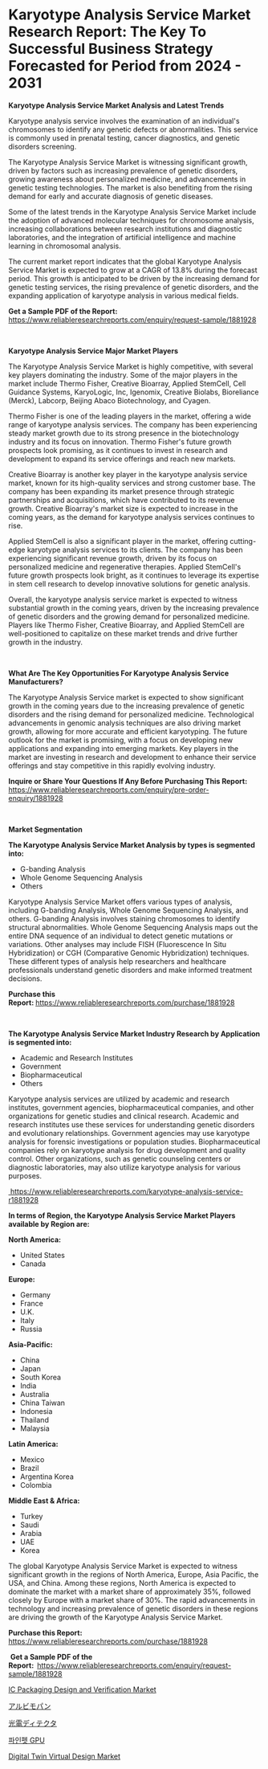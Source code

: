 <p><h1>Karyotype Analysis Service Market Research Report: The Key To Successful Business Strategy Forecasted for Period from 2024 - 2031</h1></p><p><strong>Karyotype Analysis Service Market Analysis and Latest Trends</strong></p>
<p><p>Karyotype analysis service involves the examination of an individual's chromosomes to identify any genetic defects or abnormalities. This service is commonly used in prenatal testing, cancer diagnostics, and genetic disorders screening.</p><p>The Karyotype Analysis Service Market is witnessing significant growth, driven by factors such as increasing prevalence of genetic disorders, growing awareness about personalized medicine, and advancements in genetic testing technologies. The market is also benefiting from the rising demand for early and accurate diagnosis of genetic diseases.</p><p>Some of the latest trends in the Karyotype Analysis Service Market include the adoption of advanced molecular techniques for chromosome analysis, increasing collaborations between research institutions and diagnostic laboratories, and the integration of artificial intelligence and machine learning in chromosomal analysis.</p><p>The current market report indicates that the global Karyotype Analysis Service Market is expected to grow at a CAGR of 13.8% during the forecast period. This growth is anticipated to be driven by the increasing demand for genetic testing services, the rising prevalence of genetic disorders, and the expanding application of karyotype analysis in various medical fields.</p></p>
<p><strong>Get a Sample PDF of the Report:&nbsp;</strong> <a href="https://www.reliableresearchreports.com/enquiry/request-sample/1881928">https://www.reliableresearchreports.com/enquiry/request-sample/1881928</a></p>
<p>&nbsp;</p>
<p><strong>Karyotype Analysis Service Major Market Players</strong></p>
<p><p>The Karyotype Analysis Service Market is highly competitive, with several key players dominating the industry. Some of the major players in the market include Thermo Fisher, Creative Bioarray, Applied StemCell, Cell Guidance Systems, KaryoLogic, Inc, Igenomix, Creative Biolabs, Bioreliance (Merck), Labcorp, Beijing Abaco Biotechnology, and Cyagen.</p><p>Thermo Fisher is one of the leading players in the market, offering a wide range of karyotype analysis services. The company has been experiencing steady market growth due to its strong presence in the biotechnology industry and its focus on innovation. Thermo Fisher's future growth prospects look promising, as it continues to invest in research and development to expand its service offerings and reach new markets.</p><p>Creative Bioarray is another key player in the karyotype analysis service market, known for its high-quality services and strong customer base. The company has been expanding its market presence through strategic partnerships and acquisitions, which have contributed to its revenue growth. Creative Bioarray's market size is expected to increase in the coming years, as the demand for karyotype analysis services continues to rise.</p><p>Applied StemCell is also a significant player in the market, offering cutting-edge karyotype analysis services to its clients. The company has been experiencing significant revenue growth, driven by its focus on personalized medicine and regenerative therapies. Applied StemCell's future growth prospects look bright, as it continues to leverage its expertise in stem cell research to develop innovative solutions for genetic analysis.</p><p>Overall, the karyotype analysis service market is expected to witness substantial growth in the coming years, driven by the increasing prevalence of genetic disorders and the growing demand for personalized medicine. Players like Thermo Fisher, Creative Bioarray, and Applied StemCell are well-positioned to capitalize on these market trends and drive further growth in the industry.</p></p>
<p>&nbsp;</p>
<p><strong>What Are The Key Opportunities For Karyotype Analysis Service Manufacturers?</strong></p>
<p><p>The Karyotype Analysis Service market is expected to show significant growth in the coming years due to the increasing prevalence of genetic disorders and the rising demand for personalized medicine. Technological advancements in genomic analysis techniques are also driving market growth, allowing for more accurate and efficient karyotyping. The future outlook for the market is promising, with a focus on developing new applications and expanding into emerging markets. Key players in the market are investing in research and development to enhance their service offerings and stay competitive in this rapidly evolving industry.</p></p>
<p><strong>Inquire or Share Your Questions If Any Before Purchasing This Report:</strong> <a href="https://www.reliableresearchreports.com/enquiry/pre-order-enquiry/1881928">https://www.reliableresearchreports.com/enquiry/pre-order-enquiry/1881928</a></p>
<p>&nbsp;</p>
<p><strong>Market Segmentation</strong></p>
<p><strong>The Karyotype Analysis Service Market Analysis by types is segmented into:</strong></p>
<p><ul><li>G-banding Analysis</li><li>Whole Genome Sequencing Analysis</li><li>Others</li></ul></p>
<p><p>Karyotype Analysis Service Market offers various types of analysis, including G-banding Analysis, Whole Genome Sequencing Analysis, and others. G-banding Analysis involves staining chromosomes to identify structural abnormalities. Whole Genome Sequencing Analysis maps out the entire DNA sequence of an individual to detect genetic mutations or variations. Other analyses may include FISH (Fluorescence In Situ Hybridization) or CGH (Comparative Genomic Hybridization) techniques. These different types of analysis help researchers and healthcare professionals understand genetic disorders and make informed treatment decisions.</p></p>
<p><strong>Purchase this Report:&nbsp;</strong><a href="https://www.reliableresearchreports.com/purchase/1881928">https://www.reliableresearchreports.com/purchase/1881928</a></p>
<p>&nbsp;</p>
<p><strong>The Karyotype Analysis Service Market Industry Research by Application is segmented into:</strong></p>
<p><ul><li>Academic and Research Institutes</li><li>Government</li><li>Biopharmaceutical</li><li>Others</li></ul></p>
<p><p>Karyotype analysis services are utilized by academic and research institutes, government agencies, biopharmaceutical companies, and other organizations for genetic studies and clinical research. Academic and research institutes use these services for understanding genetic disorders and evolutionary relationships. Government agencies may use karyotype analysis for forensic investigations or population studies. Biopharmaceutical companies rely on karyotype analysis for drug development and quality control. Other organizations, such as genetic counseling centers or diagnostic laboratories, may also utilize karyotype analysis for various purposes.</p></p>
<p><a href="https://www.reliableresearchreports.com/karyotype-analysis-service-r1881928">&nbsp;https://www.reliableresearchreports.com/karyotype-analysis-service-r1881928</a></p>
<p><strong>In terms of Region, the Karyotype Analysis Service Market Players available by Region are:</strong></p>
<p>
    <p> <strong> North America: </strong>
        <ul>
            <li>United States</li>
            <li>Canada</li>
        </ul>
        </p> 
    <p> <strong> Europe: </strong>
        <ul>
            <li>Germany</li>
            <li>France</li>
            <li>U.K.</li>
            <li>Italy</li>
            <li>Russia</li>
        </ul>
        </p> 
    <p> <strong> Asia-Pacific: </strong>
        <ul>
            <li>China</li>
            <li>Japan</li>
            <li>South Korea</li>
            <li>India</li>
            <li>Australia</li>
            <li>China Taiwan</li>
            <li>Indonesia</li>
            <li>Thailand</li>
            <li>Malaysia</li>
        </ul>
        </p> 
    <p> <strong> Latin America: </strong>
        <ul>
            <li>Mexico</li>
            <li>Brazil</li>
            <li>Argentina Korea</li>
            <li>Colombia</li>
        </ul>
        </p> 
    <p> <strong> Middle East & Africa: </strong>
        <ul>
            <li>Turkey</li>
            <li>Saudi</li>
            <li>Arabia</li>
            <li>UAE</li>
            <li>Korea</li>
        </ul>
    </p>
    </p>
<p><p>The global Karyotype Analysis Service Market is expected to witness significant growth in the regions of North America, Europe, Asia Pacific, the USA, and China. Among these regions, North America is expected to dominate the market with a market share of approximately 35%, followed closely by Europe with a market share of 30%. The rapid advancements in technology and increasing prevalence of genetic disorders in these regions are driving the growth of the Karyotype Analysis Service Market.</p></p>
<p><strong>Purchase this Report: </strong><a href="https://www.reliableresearchreports.com/purchase/1881928">https://www.reliableresearchreports.com/purchase/1881928</a></p>
<p>&nbsp;<strong>Get a Sample PDF of the Report:&nbsp;&nbsp;</strong><a href="https://www.reliableresearchreports.com/enquiry/request-sample/1881928">https://www.reliableresearchreports.com/enquiry/request-sample/1881928</a></p>
<p><strong></strong></p>
<p><p><a href="https://github.com/susanjprice2023/Market-Research-Report-List-1/blob/main/ic-packaging-design-and-verification-market.md">IC Packaging Design and Verification Market</a></p><p><a href="https://medium.com/@addiehirthe05/%E3%82%A2%E3%83%AB%E3%83%93%E3%83%A2%E3%83%91%E3%83%B3%E5%B8%82%E5%A0%B4%E8%A6%8F%E6%A8%A1%E3%81%A8%E5%B8%82%E5%A0%B4%E3%83%88%E3%83%AC%E3%83%B3%E3%83%89-%E5%AE%8C%E5%85%A8%E3%81%AA%E6%A5%AD%E7%95%8C%E6%A6%82%E8%A6%81-2024%E5%B9%B4%E3%81%8B%E3%82%892031%E5%B9%B4%E3%81%BE%E3%81%A7-b77edd88e2e1">アルビモパン</a></p><p><a href="https://medium.com/@austinjames1907/%E5%85%89%E9%9B%BB%E6%8E%A2%E7%9F%A5%E6%A9%9F%E5%B8%82%E5%A0%B4-%E5%B8%82%E5%A0%B4%E3%82%B7%E3%82%A7%E3%82%A2-%E5%B8%82%E5%A0%B4%E3%83%88%E3%83%AC%E3%83%B3%E3%83%89-%E3%81%8A%E3%82%88%E3%81%B3%E5%B0%86%E6%9D%A5%E3%81%AE%E6%88%90%E9%95%B7%E3%82%92%E6%8E%A2%E3%82%8B-ab4bd1065068">光電ディテクタ</a></p><p><a href="https://medium.com/@dashawnrempel/finfet-gpu-%EC%8B%9C%EC%9E%A5-%EA%B7%9C%EB%AA%A8-cagr-%ED%8A%B8%EB%A0%8C%EB%93%9C-2024-2030-9a033da380b0">파인펫 GPU</a></p><p><a href="https://github.com/ElmoRunolfsson2023/Market-Research-Report-List-1/blob/main/digital-twin-virtual-design-market.md">Digital Twin Virtual Design Market</a></p></p>